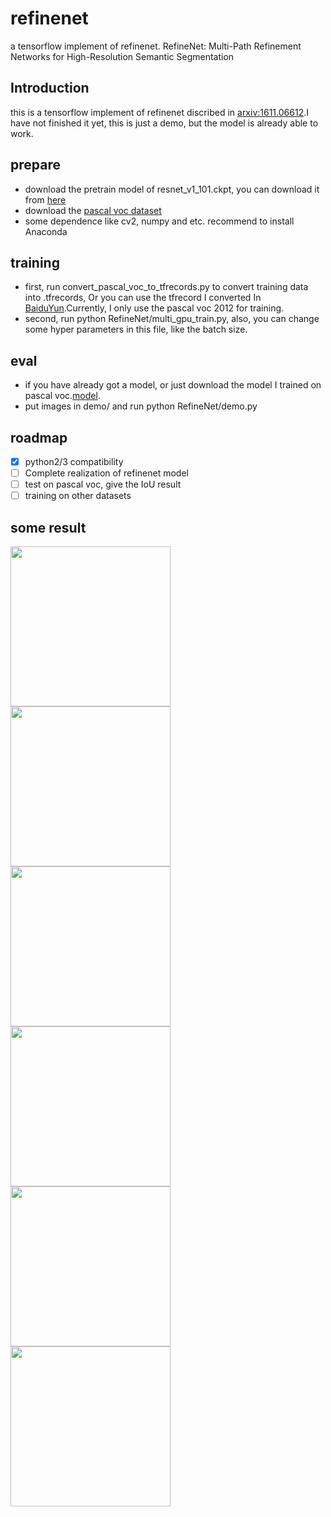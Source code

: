 # refinenet
a tensorflow implement of refinenet. RefineNet: Multi-Path Refinement Networks for High-Resolution Semantic Segmentation


## Introduction
this is a tensorflow implement of refinenet discribed in [arxiv:1611.06612](https://arxiv.org/abs/1611.06612).I have not finished it yet, this is just a demo, but the model is already able to work.

## prepare
- download the pretrain model of resnet_v1_101.ckpt, you can download it from [here](https://github.com/tensorflow/models/tree/master/slim)
- download the [pascal voc dataset](http://host.robots.ox.ac.uk/pascal/VOC/voc2012/)
- some dependence like cv2, numpy and etc. recommend to install Anaconda

## training
- first, run convert_pascal_voc_to_tfrecords.py to convert training data into .tfrecords, Or you can use the tfrecord I converted In [BaiduYun](http://pan.baidu.com/s/1kVefEIj).Currently, I only use the pascal voc 2012 for training.
- second, run python RefineNet/multi_gpu_train.py, also, you can change some hyper parameters in this file, like the batch size.

## eval
- if you have already got a model, or just download the model I trained on pascal voc.[model](http://pan.baidu.com/s/1kVefEIj).
- put images in demo/ and run python RefineNet/demo.py 

## roadmap
- [x] python2/3 compatibility
- [ ] Complete realization of refinenet model
- [ ] test on pascal voc, give the IoU result
- [ ] training on other datasets

## some result
<img src="/demo/2007_000713.jpg" width=256 height=256 /><img src="/demo/2007_000733.jpg" width=256 height=256 /><img src="/demo/2007_000738.jpg" width=256 height=256 />
<img src="/result/2007_000713.jpg" width=256 height=256 /><img src="/result/2007_000733.jpg" width=256 height=256 /><img src="/result/2007_000738.jpg" width=256 height=256 />
